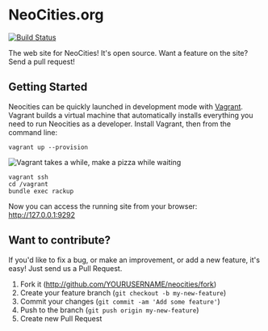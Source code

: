 # NeoCities.org

[![Build Status](https://travis-ci.org/neocities/neocities.png?branch=master)](https://travis-ci.org/neocities/neocities)

The web site for NeoCities! It's open source. Want a feature on the site? Send a pull request!

## Getting Started

Neocities can be quickly launched in development mode with [Vagrant](https://www.vagrantup.com). Vagrant builds a virtual machine that automatically installs everything you need to run Neocities as a developer. Install Vagrant, then from the command line:

```
vagrant up --provision
```

![Vagrant takes a while, make a pizza while waiting](http://i.imgur.com/vfIJPXP.png)

```
vagrant ssh
cd /vagrant
bundle exec rackup
```

Now you can access the running site from your browser: http://127.0.0.1:9292

## Want to contribute?

If you'd like to fix a bug, or make an improvement, or add a new feature, it's easy! Just send us a Pull Request.

1. Fork it (<http://github.com/YOURUSERNAME/neocities/fork>)
2. Create your feature branch (`git checkout -b my-new-feature`)
3. Commit your changes (`git commit -am 'Add some feature'`)
4. Push to the branch (`git push origin my-new-feature`)
5. Create new Pull Request
